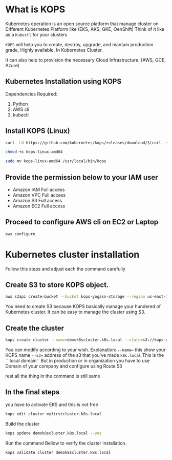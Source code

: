 # What is KOPS
Kubernetes operation is an open source platform that manage cluster on Different Kubernetes Platform like (EKS, AKS, GKE, OenShift) Think of it like as a ``Kubectl`` for your clusters 

``KOPS`` will help you to create, destroy, upgrade, and mantain production grade, Highly available, In Kubernetes Cluster. 

It can also help to provision the necessary Cloud Infrastructure. (AWS, GCE, Azure)

## Kubernetes Installation using KOPS

Dependencies Required:
1. Python
2. AWS cli
3. kubectl

## Install KOPS (Linux) 
```bash
curl -LO https://github.com/kubernetes/kops/releases/download/$(curl -s https://api.github.com/repos/kubernetes/kops/releases/latest | grep tag_name | cut -d '"' -f 4)/kops-linux-amd64

chmod +x kops-linux-amd64

sudo mv kops-linux-amd64 /usr/local/bin/kops
```

## Provide the permission below to your IAM user
- Amazon IAM Full access
- Amazon VPC Full access
- Amazon S3 Full access
- Amazon EC2 Full access

## Proceed to configure AWS cli on EC2 or Laptop
```bash
aws configure
```
# Kubernetes cluster installation
Follow this steps and adjust each the command carefully

## Create S3 to store KOPS object.
```bash
aws s3api create-bucket --bucket kops-yogasn-storage --region us-east-1
```
You need to create S3 because KOPS basically manage your hundered of Kubernetes cluster. It can be easy to manage the cluster using S3.

## Create the cluster
```bash
kops create cluster --name=demok8scluster.k8s.local --state=s3://kops-yogasn-storage --zones=us-east-1 --node-count=1 --node-size=t2.micro --master-size=t2.micro  --master-volume-size=8 --node-volume-size=8
```
You can modify according to your wish. 
Explanation:
``--name=`` this show your KOPS name
``--s3=`` address of the s3 that you've made
``k8s.local`` This is the ```local domain`` But in production or in organization you have to use Domain of your company and configure using Route 53

rest all the thing in the command is still same 


## In the final steps
you have to activate EKS and this is not free 

```bash
kops edit cluster myfirstcluster.k8s.local
```

Build the cluster

```bash
kops update demok8scluster.k8s.local --yes
```

Run the command Bellow to verify the cluster installation.
```bash
kops validate cluster demok8scluster.k8s.local
```